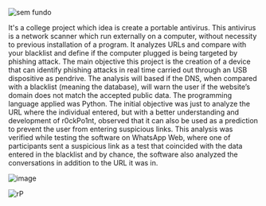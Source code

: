 ![sem fundo ](https://github.com/kouh4i/r0ckPo1nt/assets/111029189/0a71d115-4d32-40ff-af45-d265ce822de8)


It's a college project which idea is create a portable antivirus. This antivirus is a network scanner which run externally on a computer, without necessity to previous installation of a program. It analyzes URLs and compare with your blacklist and define if  the computer plugged is being targeted by phishing attack. The main objective this project is the creation of a device that can identify phishing attacks in real time carried out through an USB dispositive as pendrive. The analysis will based if the DNS, when compared with a blacklist (meaning the database), will warn the user if the website’s domain does not match the accepted public data. The programming language applied was Python. The initial objective was just to analyze the URL where the individual entered, but with a better understanding and development of r0ckPo1nt, observed that it can also be used as a prediction to prevent the user from entering suspicious links. This analysis was verified while testing the software on WhatsApp Web, where one of participants sent a suspicious link as a test that coincided with the data entered in the blacklist and by chance, the software also analyzed the conversations in addition to the URL it was in.

![image](https://github.com/kouh4i/r0ckPo1nt/assets/111029189/055f0251-3d1b-4e9d-a530-8071dd548621)



![rP](https://github.com/kouh4i/r0ckPo1nt/assets/111029189/bceb1325-5f6a-403a-a092-ef32512df436)
